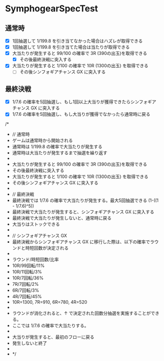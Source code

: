 # SymphogearSpecTest

## 通常時
- [x] 1回抽選して 1/199.8 を引き当てなかった場合はハズレが取得できる
- [x] 1回抽選して 1/199.8 を引き当てた場合は当たりが取得できる
- [x] 大当たりが発生すると 99/100 の確率で 3R (390の出玉)を取得できる
    - [x] その後最終決戦に突入する
- [x] 大当たりが発生すると 1/100 の確率で 10R (1300の出玉) を取得できる
    - [ ] その後シンフォギアチャンス GX に突入する

## 最終決戦
- [x] 1/7.6 の確率を5回抽選し、もし1回以上大当りが獲得できたらシンフォギアチャンス GX に突入する
- [x] 1/7.6 の確率を5回抽選し、もし大当りが獲得でなかったら通常時に戻る

/*
*  // 通常時
* ゲームは通常時から開始される
* 通常時は 1/199.8 の確率で大当たりが発生する
* 通常時は大当たりが発生するまで抽選を繰り返す
*
* 大当たりが発生すると 99/100 の確率で 3R (390の出玉)を取得できる
*   その後最終決戦に突入する
* 大当たりが発生すると 1/100 の確率で 10R (1300の出玉) を取得できる
*   その後シンフォギアチャンス GX に突入する
*
* // 最終決戦
* 最終決戦では 1/7.6 の確率で大当たりが発生する。最大5回抽選できる (1-((1 - 1/7.6)^5))
* 最終決戦で大当たりが発生すると、シンフォギアチャンス GX に突入する
* 最終決戦で大当たりが発生しないと、通常時に戻る
* 大当りはストックできる
*
* // シンフォギアチャンス GX
* 最終決戦からシンフォギアチャンス GX に移行した際は、以下の確率でラウンドと時短回数が決定される
*
* ラウンド/時短回数/比率
* 10R/99回転/11%
* 10R/11回転/3%
* 10R/7回転/36%
* 7R/7回転/2%
* 6R/7回転/3%
* 4R/7回転/45%
* 10R=1300, 7R=910, 6R=780, 4R=520
*
* ラウンドが消化されると、↑ で決定された回数分抽選を実施することができる。
* ここでは 1/7.6 の確率で大当たりする。
*
* 大当りが発生すると、最初のフローに戻る
* 発生しないと終了
*
* */
